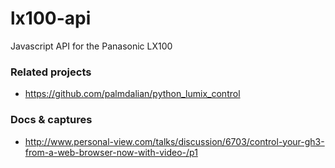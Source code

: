 # lx100-api
Javascript API for the Panasonic LX100


### Related projects
- https://github.com/palmdalian/python_lumix_control


### Docs & captures
- http://www.personal-view.com/talks/discussion/6703/control-your-gh3-from-a-web-browser-now-with-video-/p1
